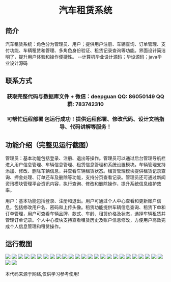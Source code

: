 <p><h1 align="center">汽车租赁系统</h1></p>

## 简介
汽车租赁系统：角色分为管理员、用户；提供用户注册、车辆查询、订单管理、支付功能、车辆租赁和管理、多角色身份验证、租赁记录查询等功能。界面设计简洁明了，提升用户体验和操作便捷性。    --计算机毕业设计源码；毕设源码；java毕业设计源码


## 联系方式
<p><h3 align="center">获取完整代码与数据库文件 + 微信：deepguan QQ: 86050149 QQ群: 783742310</h3></p>
<p><h3 align="center">可帮忙远程部署 包运行成功！提供远程部署、修改代码、设计文档指导、代码讲解等服务！</h3></p>

## 功能介绍（完整见运行截图）
管理员：基本功能包括登录、注册、退出等操作。管理员可以通过后台管理导航栏进入用户信息管理、车辆信息管理、租赁信息管理和系统设置模块。车辆管理支持添加、修改、删除车辆信息，并查看车辆租赁状态。租赁管理模块提供租赁记录查询、押金处理、订单还车及删除等功能，支持分页查看记录。管理员还可通过新闻资讯模块管理平台资讯内容，执行查询、修改和删除操作，提升系统信息维护效率。

用户：基本功能包括登录、注册和退出。用户可通过个人中心查看和更新账户信息，包括修改用户名、密码和上传头像。租赁功能提供车辆信息查询、租赁下单和订单管理，用户可查看车辆品牌、款式、车龄、租赁价格及状态，选择车辆租赁并管理订单记录。个人中心模块支持查看租赁历史及账户信息修改，方便用户高效完成个人信息管理和租赁操作。


## 运行截图
![](https://bs-1329754181.cos.ap-shanghai.myqcloud.com/ssm/CarRentalSystem/img/001.jpg)
![](https://bs-1329754181.cos.ap-shanghai.myqcloud.com/ssm/CarRentalSystem/img/002.jpg)
![](https://bs-1329754181.cos.ap-shanghai.myqcloud.com/ssm/CarRentalSystem/img/003.jpg)
![](https://bs-1329754181.cos.ap-shanghai.myqcloud.com/ssm/CarRentalSystem/img/004.jpg)
![](https://bs-1329754181.cos.ap-shanghai.myqcloud.com/ssm/CarRentalSystem/img/005.jpg)
![](https://bs-1329754181.cos.ap-shanghai.myqcloud.com/ssm/CarRentalSystem/img/006.jpg)
![](https://bs-1329754181.cos.ap-shanghai.myqcloud.com/ssm/CarRentalSystem/img/007.jpg)
![](https://bs-1329754181.cos.ap-shanghai.myqcloud.com/ssm/CarRentalSystem/img/008.jpg)
![](https://bs-1329754181.cos.ap-shanghai.myqcloud.com/ssm/CarRentalSystem/img/009.jpg)
![](https://bs-1329754181.cos.ap-shanghai.myqcloud.com/ssm/CarRentalSystem/img/010.jpg)
![](https://bs-1329754181.cos.ap-shanghai.myqcloud.com/ssm/CarRentalSystem/img/011.jpg)
![](https://bs-1329754181.cos.ap-shanghai.myqcloud.com/ssm/CarRentalSystem/img/012.jpg)
![](https://bs-1329754181.cos.ap-shanghai.myqcloud.com/ssm/CarRentalSystem/img/013.jpg)
![](https://bs-1329754181.cos.ap-shanghai.myqcloud.com/ssm/CarRentalSystem/img/014.jpg)
![](https://bs-1329754181.cos.ap-shanghai.myqcloud.com/ssm/CarRentalSystem/img/015.jpg)
![](https://bs-1329754181.cos.ap-shanghai.myqcloud.com/ssm/CarRentalSystem/img/016.jpg)
![](https://bs-1329754181.cos.ap-shanghai.myqcloud.com/ssm/CarRentalSystem/img/017.jpg)
![](https://bs-1329754181.cos.ap-shanghai.myqcloud.com/ssm/CarRentalSystem/img/018.jpg)
![](https://bs-1329754181.cos.ap-shanghai.myqcloud.com/ssm/CarRentalSystem/img/019.jpg)
![](https://bs-1329754181.cos.ap-shanghai.myqcloud.com/ssm/CarRentalSystem/img/020.jpg)
![](https://bs-1329754181.cos.ap-shanghai.myqcloud.com/ssm/CarRentalSystem/img/021.jpg)
![](https://bs-1329754181.cos.ap-shanghai.myqcloud.com/ssm/CarRentalSystem/img/022.jpg)
![](https://bs-1329754181.cos.ap-shanghai.myqcloud.com/ssm/CarRentalSystem/img/023.jpg)
![](https://bs-1329754181.cos.ap-shanghai.myqcloud.com/ssm/CarRentalSystem/img/024.jpg)
![](https://bs-1329754181.cos.ap-shanghai.myqcloud.com/ssm/CarRentalSystem/img/025.jpg)
![](https://bs-1329754181.cos.ap-shanghai.myqcloud.com/ssm/CarRentalSystem/img/026.jpg)
![](https://bs-1329754181.cos.ap-shanghai.myqcloud.com/ssm/CarRentalSystem/img/027.jpg)

<p>本代码来源于网络,仅供学习参考使用!</p>
